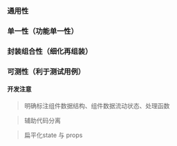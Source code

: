 ### 通用性

### 单一性（功能单一性）

### 封装组合性（细化再组装）

### 可测性（利于测试用例）


#### 开发注意

> 明确标注组件数据结构、组件数据流动状态、处理函数

> 辅助代码分离

> 扁平化state 与 props